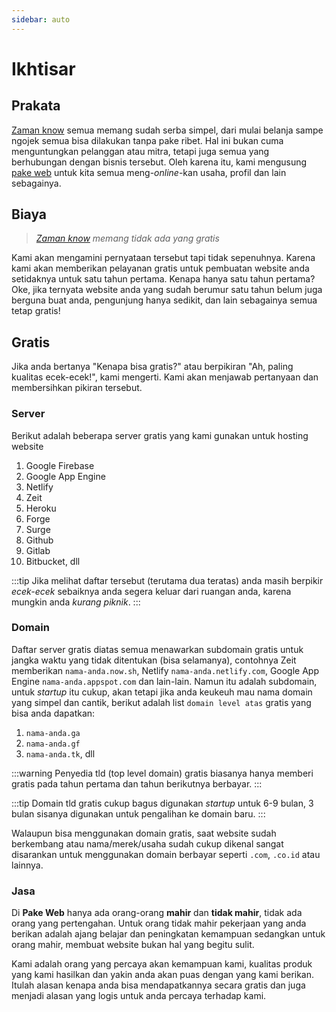 ```yaml
---
sidebar: auto
---
```

# Ikhtisar

## Prakata
[Zaman know](https://zaman.now.sh) semua memang sudah serba simpel, dari mulai belanja sampe ngojek semua bisa dilakukan tanpa pake ribet.
Hal ini bukan cuma menguntungkan pelanggan atau mitra, tetapi juga semua yang berhubungan dengan bisnis tersebut. Oleh karena itu, kami mengusung [pake web](https://pake.web.id) untuk kita semua meng-*online*-kan usaha, profil dan lain sebagainya.

## Biaya

> *[Zaman know](https://zaman.now.sh) memang tidak ada yang gratis*

Kami akan mengamini pernyataan tersebut tapi tidak sepenuhnya. Karena kami akan memberikan pelayanan gratis untuk pembuatan website anda setidaknya untuk satu tahun pertama. Kenapa hanya satu tahun pertama? Oke, jika ternyata website anda yang sudah berumur satu tahun belum juga berguna buat anda, pengunjung hanya sedikit, dan lain sebagainya semua tetap gratis!

## Gratis

Jika anda bertanya "Kenapa bisa gratis?" atau berpikiran "Ah, paling kualitas ecek-ecek!", kami mengerti. Kami akan menjawab pertanyaan dan membersihkan pikiran tersebut.

### Server

Berikut adalah beberapa server gratis yang kami gunakan untuk hosting website

1. Google Firebase
2. Google App Engine
3. Netlify
4. Zeit
5. Heroku
6. Forge
7. Surge
8. Github
9. Gitlab
10. Bitbucket, dll

:::tip
Jika melihat daftar tersebut (terutama dua teratas) anda masih berpikir *ecek-ecek* sebaiknya anda segera keluar dari ruangan anda, karena mungkin anda *kurang piknik*.
:::

### Domain

Daftar server gratis diatas semua menawarkan subdomain gratis untuk jangka waktu yang tidak ditentukan (bisa selamanya), contohnya Zeit memberikan `nama-anda.now.sh`, Netlify `nama-anda.netlify.com`, Google App Engine `nama-anda.appspot.com` dan lain-lain. Namun itu adalah subdomain, untuk *startup* itu cukup, akan tetapi jika anda keukeuh mau nama domain yang simpel dan cantik, berikut adalah list `domain level atas` gratis yang bisa anda dapatkan:

1. `nama-anda.ga`
2. `nama-anda.gf`
3. `nama-anda.tk`, dll

:::warning
Penyedia tld (top level domain) gratis biasanya hanya memberi gratis pada tahun pertama dan tahun berikutnya berbayar.
:::

:::tip 
Domain tld gratis cukup bagus digunakan *startup* untuk 6-9 bulan, 3 bulan sisanya digunakan untuk pengalihan ke domain baru.
:::

Walaupun bisa menggunakan domain gratis, saat website sudah berkembang atau nama/merek/usaha sudah cukup dikenal sangat disarankan untuk menggunakan domain berbayar seperti `.com`, `.co.id` atau lainnya.

### Jasa

Di **Pake Web** hanya ada orang-orang **mahir** dan **tidak mahir**, tidak ada orang yang pertengahan. Untuk orang tidak mahir  pekerjaan yang anda berikan adalah ajang belajar dan peningkatan kemampuan sedangkan untuk orang mahir, membuat website bukan hal yang begitu sulit.

Kami adalah orang yang percaya akan kemampuan kami, kualitas produk yang kami hasilkan dan yakin anda akan puas dengan yang kami berikan. Itulah alasan kenapa anda bisa mendapatkannya secara gratis dan juga menjadi alasan yang logis untuk anda percaya terhadap kami.
